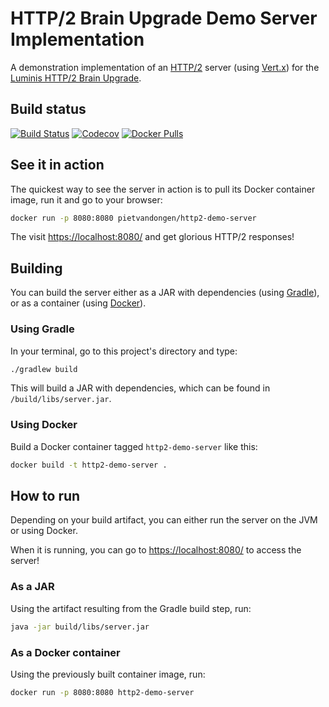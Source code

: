 # HTTP/2 Brain Upgrade Demo Server Implementation

A demonstration implementation of an [HTTP/2][1] server (using [Vert.x][2]) for the [Luminis HTTP/2 Brain Upgrade][3].

## Build status

[![Build Status](https://travis-ci.org/pietvandongen/http2-brain-upgrade.svg?branch=master)](https://travis-ci.org/pietvandongen/http2-brain-upgrade)
[![Codecov](https://img.shields.io/codecov/c/github/pietvandongen/http2-brain-upgrade.svg)](https://codecov.io/gh/pietvandongen/http2-brain-upgrade)
[![Docker Pulls](https://img.shields.io/docker/pulls/pietvandongen/http2-demo-server.svg)](https://hub.docker.com/r/pietvandongen/http2-demo-server/)

## See it in action

The quickest way to see the server in action is to pull its Docker container image, run it and go to your browser:
 
 ```bash
 docker run -p 8080:8080 pietvandongen/http2-demo-server
 ```
 
 The visit [https://localhost:8080/](https://localhost:8080/) and get glorious HTTP/2 responses!

## Building

You can build the server either as a JAR with dependencies (using [Gradle][4]), or as a container (using [Docker][5]). 

### Using Gradle

In your terminal, go to this project's directory and type:
 
```bash
./gradlew build
```

This will build a JAR with dependencies, which can be found in `/build/libs/server.jar`.


### Using Docker

Build a Docker container tagged `http2-demo-server` like this:

```bash
docker build -t http2-demo-server .
```

## How to run

Depending on your build artifact, you can either run the server on the JVM or using Docker. 

When it is running, you can go to [https://localhost:8080/](https://localhost:8080/) to access the server!

### As a JAR

Using the artifact resulting from the Gradle build step, run:

```bash
java -jar build/libs/server.jar
```

### As a Docker container
 
Using the previously built container image, run:

```bash
docker run -p 8080:8080 http2-demo-server
```

[1]: https://http2.github.io/
[2]: http://vertx.io/
[3]: https://academy.luminis.eu/en/event/brain-upgrade-http2/
[4]: https://gradle.org/
[5]: https://www.docker.com/
